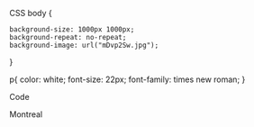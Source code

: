 CSS
body {
	
    background-size: 1000px 1000px;
    background-repeat: no-repeat;
	background-image: url("mDvp2Sw.jpg");
}

p{
	color: white;
	font-size: 22px;
	font-family: times new roman;
}

Code
<!DOCTYPE html>
<html>
<head>
<title>HTML Tutorial</title>
<link rel="stylesheet" type="text/css" href="main.css">
</head>
<body> 
<p> Montreal </p>
</body>
</html>

